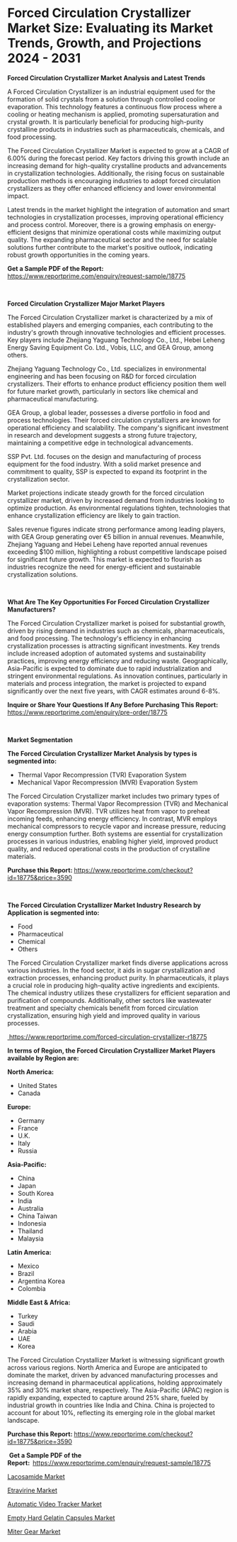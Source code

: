 <p><h1>Forced Circulation Crystallizer Market Size: Evaluating its Market Trends, Growth, and Projections 2024 - 2031</h1></p><p><strong>Forced Circulation Crystallizer Market Analysis and Latest Trends</strong></p>
<p><p>A Forced Circulation Crystallizer is an industrial equipment used for the formation of solid crystals from a solution through controlled cooling or evaporation. This technology features a continuous flow process where a cooling or heating mechanism is applied, promoting supersaturation and crystal growth. It is particularly beneficial for producing high-purity crystalline products in industries such as pharmaceuticals, chemicals, and food processing.</p><p>The Forced Circulation Crystallizer Market is expected to grow at a CAGR of 6.00% during the forecast period. Key factors driving this growth include an increasing demand for high-quality crystalline products and advancements in crystallization technologies. Additionally, the rising focus on sustainable production methods is encouraging industries to adopt forced circulation crystallizers as they offer enhanced efficiency and lower environmental impact.</p><p>Latest trends in the market highlight the integration of automation and smart technologies in crystallization processes, improving operational efficiency and process control. Moreover, there is a growing emphasis on energy-efficient designs that minimize operational costs while maximizing output quality. The expanding pharmaceutical sector and the need for scalable solutions further contribute to the market's positive outlook, indicating robust growth opportunities in the coming years.</p></p>
<p><strong>Get a Sample PDF of the Report:&nbsp;</strong> <a href="https://www.reportprime.com/enquiry/request-sample/18775?utm_campaign=40&utm_medium=2&utm_source=Github&utm_content=ia&utm_term=22112024&utm_id=forced-circulation-crystallizer">https://www.reportprime.com/enquiry/request-sample/18775</a></p>
<p>&nbsp;</p>
<p><strong>Forced Circulation Crystallizer Major Market Players</strong></p>
<p><p>The Forced Circulation Crystallizer market is characterized by a mix of established players and emerging companies, each contributing to the industry's growth through innovative technologies and efficient processes. Key players include Zhejiang Yaguang Technology Co., Ltd., Hebei Leheng Energy Saving Equipment Co. Ltd., Vobis, LLC, and GEA Group, among others.</p><p>Zhejiang Yaguang Technology Co., Ltd. specializes in environmental engineering and has been focusing on R&D for forced circulation crystallizers. Their efforts to enhance product efficiency position them well for future market growth, particularly in sectors like chemical and pharmaceutical manufacturing.</p><p>GEA Group, a global leader, possesses a diverse portfolio in food and process technologies. Their forced circulation crystallizers are known for operational efficiency and scalability. The company's significant investment in research and development suggests a strong future trajectory, maintaining a competitive edge in technological advancements.</p><p>SSP Pvt. Ltd. focuses on the design and manufacturing of process equipment for the food industry. With a solid market presence and commitment to quality, SSP is expected to expand its footprint in the crystallization sector. </p><p>Market projections indicate steady growth for the forced circulation crystallizer market, driven by increased demand from industries looking to optimize production. As environmental regulations tighten, technologies that enhance crystallization efficiency are likely to gain traction.</p><p>Sales revenue figures indicate strong performance among leading players, with GEA Group generating over €5 billion in annual revenues. Meanwhile, Zhejiang Yaguang and Hebei Leheng have reported annual revenues exceeding $100 million, highlighting a robust competitive landscape poised for significant future growth. This market is expected to flourish as industries recognize the need for energy-efficient and sustainable crystallization solutions.</p></p>
<p>&nbsp;</p>
<p><strong>What Are The Key Opportunities For Forced Circulation Crystallizer Manufacturers?</strong></p>
<p><p>The Forced Circulation Crystallizer market is poised for substantial growth, driven by rising demand in industries such as chemicals, pharmaceuticals, and food processing. The technology's efficiency in enhancing crystallization processes is attracting significant investments. Key trends include increased adoption of automated systems and sustainability practices, improving energy efficiency and reducing waste. Geographically, Asia-Pacific is expected to dominate due to rapid industrialization and stringent environmental regulations. As innovation continues, particularly in materials and process integration, the market is projected to expand significantly over the next five years, with CAGR estimates around 6-8%.</p></p>
<p><strong>Inquire or Share Your Questions If Any Before Purchasing This Report:</strong> <a href="https://www.reportprime.com/enquiry/pre-order/18775?utm_campaign=40&utm_medium=2&utm_source=Github&utm_content=ia&utm_term=22112024&utm_id=forced-circulation-crystallizer">https://www.reportprime.com/enquiry/pre-order/18775</a></p>
<p>&nbsp;</p>
<p><strong>Market Segmentation</strong></p>
<p><strong>The Forced Circulation Crystallizer Market Analysis by types is segmented into:</strong></p>
<p><ul><li>Thermal Vapor Recompression (TVR) Evaporation System</li><li>Mechanical Vapor Recompression (MVR) Evaporation System</li></ul></p>
<p><p>The Forced Circulation Crystallizer market includes two primary types of evaporation systems: Thermal Vapor Recompression (TVR) and Mechanical Vapor Recompression (MVR). TVR utilizes heat from vapor to preheat incoming feeds, enhancing energy efficiency. In contrast, MVR employs mechanical compressors to recycle vapor and increase pressure, reducing energy consumption further. Both systems are essential for crystallization processes in various industries, enabling higher yield, improved product quality, and reduced operational costs in the production of crystalline materials.</p></p>
<p><strong>Purchase this Report:&nbsp;</strong><a href="https://www.reportprime.com/checkout?id=18775&price=3590&utm_campaign=40&utm_medium=2&utm_source=Github&utm_content=ia&utm_term=22112024&utm_id=forced-circulation-crystallizer">https://www.reportprime.com/checkout?id=18775&price=3590</a></p>
<p>&nbsp;</p>
<p><strong>The Forced Circulation Crystallizer Market Industry Research by Application is segmented into:</strong></p>
<p><ul><li>Food</li><li>Pharmaceutical</li><li>Chemical</li><li>Others</li></ul></p>
<p><p>The Forced Circulation Crystallizer market finds diverse applications across various industries. In the food sector, it aids in sugar crystallization and extraction processes, enhancing product purity. In pharmaceuticals, it plays a crucial role in producing high-quality active ingredients and excipients. The chemical industry utilizes these crystallizers for efficient separation and purification of compounds. Additionally, other sectors like wastewater treatment and specialty chemicals benefit from forced circulation crystallization, ensuring high yield and improved quality in various processes.</p></p>
<p><a href="https://www.reportprime.com/forced-circulation-crystallizer-r18775?utm_campaign=40&utm_medium=2&utm_source=Github&utm_content=ia&utm_term=22112024&utm_id=forced-circulation-crystallizer">&nbsp;https://www.reportprime.com/forced-circulation-crystallizer-r18775</a></p>
<p><strong>In terms of Region, the Forced Circulation Crystallizer Market Players available by Region are:</strong></p>
<p>
    <p> <strong> North America: </strong>
        <ul>
            <li>United States</li>
            <li>Canada</li>
        </ul>
        </p> 
    <p> <strong> Europe: </strong>
        <ul>
            <li>Germany</li>
            <li>France</li>
            <li>U.K.</li>
            <li>Italy</li>
            <li>Russia</li>
        </ul>
        </p> 
    <p> <strong> Asia-Pacific: </strong>
        <ul>
            <li>China</li>
            <li>Japan</li>
            <li>South Korea</li>
            <li>India</li>
            <li>Australia</li>
            <li>China Taiwan</li>
            <li>Indonesia</li>
            <li>Thailand</li>
            <li>Malaysia</li>
        </ul>
        </p> 
    <p> <strong> Latin America: </strong>
        <ul>
            <li>Mexico</li>
            <li>Brazil</li>
            <li>Argentina Korea</li>
            <li>Colombia</li>
        </ul>
        </p> 
    <p> <strong> Middle East & Africa: </strong>
        <ul>
            <li>Turkey</li>
            <li>Saudi</li>
            <li>Arabia</li>
            <li>UAE</li>
            <li>Korea</li>
        </ul>
    </p>
    </p>
<p><p>The Forced Circulation Crystallizer Market is witnessing significant growth across various regions. North America and Europe are anticipated to dominate the market, driven by advanced manufacturing processes and increasing demand in pharmaceutical applications, holding approximately 35% and 30% market share, respectively. The Asia-Pacific (APAC) region is rapidly expanding, expected to capture around 25% share, fueled by industrial growth in countries like India and China. China is projected to account for about 10%, reflecting its emerging role in the global market landscape.</p></p>
<p><strong>Purchase this Report: </strong><a href="https://www.reportprime.com/checkout?id=18775&price=3590&utm_campaign=40&utm_medium=2&utm_source=Github&utm_content=ia&utm_term=22112024&utm_id=forced-circulation-crystallizer">https://www.reportprime.com/checkout?id=18775&price=3590</a></p>
<p>&nbsp;<strong>Get a Sample PDF of the Report:&nbsp;&nbsp;</strong><a href="https://www.reportprime.com/enquiry/request-sample/18775?utm_campaign=40&utm_medium=2&utm_source=Github&utm_content=ia&utm_term=22112024&utm_id=forced-circulation-crystallizer">https://www.reportprime.com/enquiry/request-sample/18775</a></p>
<p><strong></strong></p>
<p><p><a href="https://www.linkedin.com/pulse/lacosamide-market-size-status-forecast-2024-2031-market-flare-l8jqe?utm_campaign=40&utm_medium=2&utm_source=Github&utm_content=ia&utm_term=22112024&utm_id=forced-circulation-crystallizer">Lacosamide Market</a></p><p><a href="https://www.linkedin.com/pulse/etravirine-market-analysis-report-global-insights-region-type-r6u6e?utm_campaign=40&utm_medium=2&utm_source=Github&utm_content=ia&utm_term=22112024&utm_id=forced-circulation-crystallizer">Etravirine Market</a></p><p><a href="https://github.com/abbislposival/Market-Research-Report-List-1/blob/main/automatic-video-tracker-market.md?utm_campaign=40&utm_medium=2&utm_source=Github&utm_content=ia&utm_term=22112024&utm_id=forced-circulation-crystallizer">Automatic Video Tracker Market</a></p><p><a href="https://issuu.com/reportprime-2/docs/empty-hard-gelatin-capsules-market-_bed6c5ba939815?utm_campaign=40&utm_medium=2&utm_source=Github&utm_content=ia&utm_term=22112024&utm_id=forced-circulation-crystallizer">Empty Hard Gelatin Capsules Market</a></p><p><a href="https://github.com/DixieGrimes/Market-Research-Report-List-1/blob/main/miter-gear-market.md?utm_campaign=40&utm_medium=2&utm_source=Github&utm_content=ia&utm_term=22112024&utm_id=forced-circulation-crystallizer">Miter Gear Market</a></p></p>